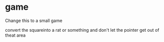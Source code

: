 # game
Change this to a small game

convert the squareinto a rat or something 
and don't let the pointer get out of theat area
